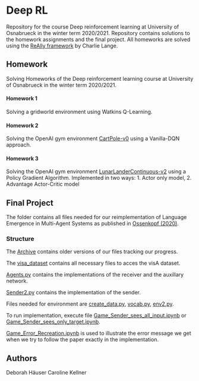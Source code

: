 # Deep RL
Repository for the course Deep reinforcement learning at University of Osnabrueck in the winter term 2020/2021.
Repository contains solutions to the homework assignments and the final project.
All homeworks are solved using the [ReAlly framework](https://github.com/geronimocharlie/ReAllY) by Charlie Lange.

## Homework
Solving Homeworks of the Deep reinforcement learning course at University of Osnabrueck in the winter term 2020/2021.

#### Homework 1
Solving a gridworld environment using Watkins Q-Learning.

#### Homework 2
Solving the OpenAI gym environment [CartPole-v0](https://gym.openai.com/envs/CartPole-v0/) using 
a Vanilla-DQN approach.

#### Homework 3
Solving the OpenAI gym environment [LunarLanderContinuous-v2](https://gym.openai.com/envs/LunarLanderContinuous-v2/) using a Policy Gradient Algorithm. Implemented in two ways: 1. Actor only model, 2. Advantage Actor-Critic model

## Final Project
The folder contains all files needed for our reimplementation of Language Emergence in Multi-Agent Systems as published in [Ossenkopf (2020)](https://openreview.net/forum?id=Hke1gySFvB).

### Structure

The [Archive](FinalProject/Archive) contains older versions of our files tracking our progress.

The [visa_dataset](FinalProject/visa_dataset) contains all necessary files to acces the visA dataset.

[Agents.py](FinalProject/Agents.py) contains the implementations of the receiver and the auxillary network.

[Sender2.py](FinalProject/Sender2.py) contains the implementation of the sender.

Files needed for environment are [create_data.py](FinalProject/create_data.py), [vocab.py](FinalProject/vocab.py), [env2.py](FinalProject/env2.py).

To run implementation, execute file [Game_Sender_sees_all_input.ipynb](FinalProject/Game_Sender_sees_all_input.ipynb) or [Game_Sender_sees_only_target.ipynb](FinalProject/Game_Sender_sees_only_target.ipynb).

[Game_Error_Recreation.ipynb](FinalProject/GGame_Error_Recreation.ipynb) is used to illustrate the error message we get when we try to follow the paper exactly in the implementation.

## Authors

Deborah Häuser
Caroline Kellner
